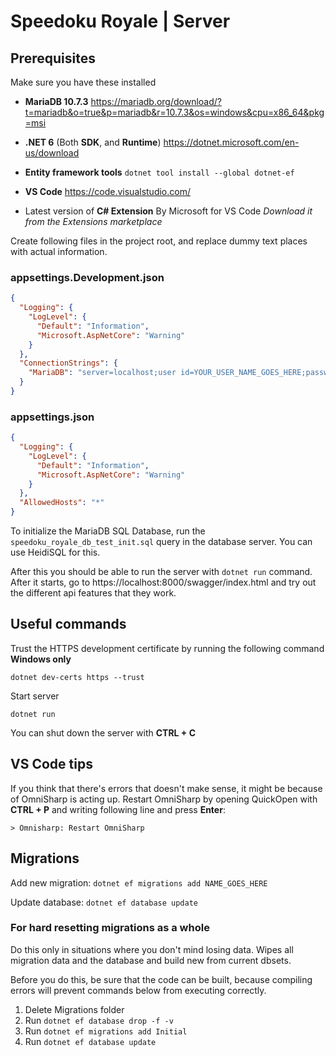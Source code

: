 # Speedoku Royale | Server

## Prerequisites

Make sure you have these installed

- **MariaDB 10.7.3**
  https://mariadb.org/download/?t=mariadb&o=true&p=mariadb&r=10.7.3&os=windows&cpu=x86_64&pkg=msi

- **.NET 6** (Both **SDK**, and **Runtime**)
  https://dotnet.microsoft.com/en-us/download

- **Entity framework tools**
  `dotnet tool install --global dotnet-ef`

- **VS Code**
  https://code.visualstudio.com/

- Latest version of **C# Extension** By Microsoft for VS Code
  *Download it from the Extensions marketplace*

Create following files in the project root, and replace dummy text places with
actual information.

### appsettings.Development.json

```json
{
  "Logging": {
    "LogLevel": {
      "Default": "Information",
      "Microsoft.AspNetCore": "Warning"
    }
  },
  "ConnectionStrings": {
    "MariaDB": "server=localhost;user id=YOUR_USER_NAME_GOES_HERE;password=YOUR_PW_GOES_HERE;database=speedoku_royale_db"
  }
}

```

### appsettings.json

```json
{
  "Logging": {
    "LogLevel": {
      "Default": "Information",
      "Microsoft.AspNetCore": "Warning"
    }
  },
  "AllowedHosts": "*"
}
```

To initialize the MariaDB SQL Database, run the
`speedoku_royale_db_test_init.sql` query in the database server. You can use
HeidiSQL for this.

After this you should be able to run the server with `dotnet run` command.
After it starts, go to https://localhost:8000/swagger/index.html and try out
the different api features that they work.

## Useful commands

Trust the HTTPS development certificate by running the following command 
**Windows only**

`dotnet dev-certs https --trust`

Start server

`dotnet run`

You can shut down the server with **CTRL + C**

## VS Code tips

If you think that there's errors that doesn't make sense, it might be because of
OmniSharp is acting up. Restart OmniSharp by opening QuickOpen with **CTRL + P**
and writing following line and press **Enter**:

`> Omnisharp: Restart OmniSharp`

## Migrations

Add new migration:
`dotnet ef migrations add NAME_GOES_HERE`

Update database:
`dotnet ef database update`

### For hard resetting migrations as a whole

Do this only in situations where you don't mind losing data.
Wipes all migration data and the database and build new from
current dbsets.

Before you do this, be sure that the code can be built, because
compiling errors will prevent commands below from executing
correctly.

1. Delete Migrations folder
2. Run `dotnet ef database drop -f -v`
3. Run `dotnet ef migrations add Initial`
4. Run `dotnet ef database update`
